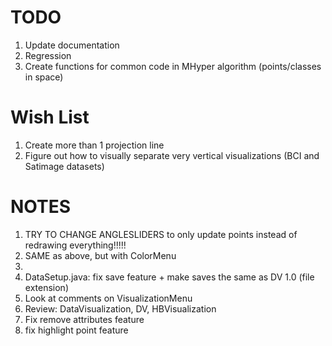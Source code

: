 # TODO
1. Update documentation
2. Regression
3. Create functions for common code in MHyper algorithm (points/classes in space)

# Wish List
1. Create more than 1 projection line
2. Figure out how to visually separate very vertical visualizations (BCI and Satimage datasets)

# NOTES
1. TRY TO CHANGE ANGLESLIDERS to only update points instead of redrawing everything!!!!!
2. SAME as above, but with ColorMenu
3. 
3. DataSetup.java: fix save feature + make saves the same as DV 1.0 (file extension)
3. Look at comments on VisualizationMenu
4. Review: DataVisualization, DV, HBVisualization
5. Fix remove attributes feature
6. fix highlight point feature